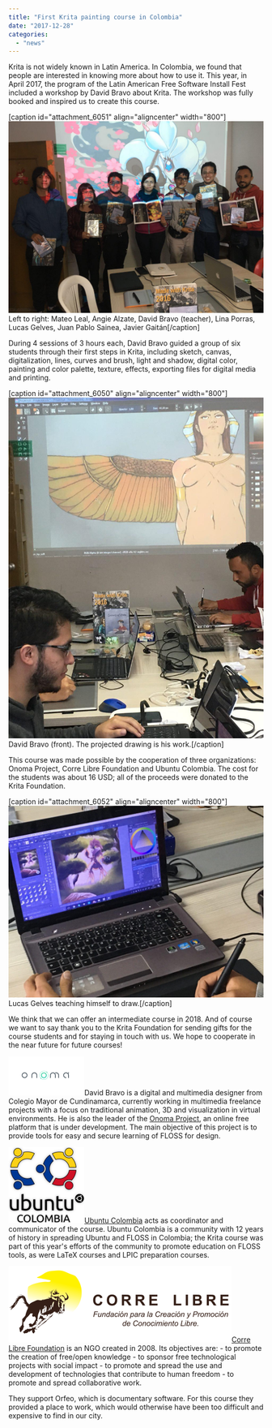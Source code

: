 ```yaml
---
title: "First Krita painting course in Colombia"
date: "2017-12-28"
categories: 
  - "news"
---
```


Krita is not widely known in Latin America. In Colombia, we found that people are interested in knowing more about how to use it. This year, in April 2017, the program of the Latin American Free Software Install Fest included a workshop by David Bravo about Krita. The workshop was fully booked and inspired us to create this course.

\[caption id="attachment\_6051" align="aligncenter" width="800"\]![colombia krita course participants](images/photo_2017-12-09_17-11-31.jpg) Left to right: Mateo Leal, Angie Alzate, David Bravo (teacher), Lina Porras, Lucas Gelves, Juan Pablo Sainea, Javier Gaitán\[/caption\]

During 4 sessions of 3 hours each, David Bravo guided a group of six students through their first steps in Krita, including sketch, canvas, digitalization, lines, curves and brush, light and shadow, digital color, painting and color palette, texture, effects, exporting files for digital media and printing.

\[caption id="attachment\_6050" align="aligncenter" width="800"\]![David Bravo and his drawing](images/photo_2017-12-09_17-11-30.jpg) David Bravo (front). The projected drawing is his work.\[/caption\]

This course was made possible by the cooperation of three organizations: Onoma Project, Corre Libre Foundation and Ubuntu Colombia. The cost for the students was about 16 USD; all of the proceeds were donated to the Krita Foundation.

\[caption id="attachment\_6052" align="aligncenter" width="800"\]![Lucas Gelves' work](images/photo_2017-12-09_17-11-34.jpg) Lucas Gelves teaching himself to draw.\[/caption\]

We think that we can offer an intermediate course in 2018. And of course we want to say thank you to the Krita Foundation for sending gifts for the course students and for staying in touch with us. We hope to cooperate in the near future for future courses!

![onoma logo](images/onoma-thumbnail.png)David Bravo is a digital and multimedia designer from Colegio Mayor de Cundinamarca, currently working in multimedia freelance projects with a focus on traditional animation, 3D and visualization in virtual environments. He is also the leader of the [Onoma Project](http://onomaproject.org), an online free platform that is under development. The main objective of this project is to provide tools for easy and secure learning of FLOSS for design.

![Ubuntu Colombia logo](images/ubuntucolombia-thumbnail.png)[Ubuntu Colombia](http://ubuntu-co.com) acts as coordinator and communicator of the course. Ubuntu Colombia is a community with 12 years of history in spreading Ubuntu and FLOSS in Colombia; the Krita course was part of this year's efforts of the community to promote education on FLOSS tools, as were LaTeX courses and LPIC preparation courses.

![](images/correlibre-logo.png)[Corre Libre Foundation](http://www.correlibre.org/co/) is an NGO created in 2008. Its objectives are: - to promote the creation of free/open knowledge - to sponsor free technological projects with social impact - to promote and spread the use and development of technologies that contribute to human freedom - to promote and spread collaborative work.

They support Orfeo, which is documentary software. For this course they provided a place to work, which would otherwise have been too difficult and expensive to find in our city.
